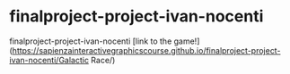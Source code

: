 # finalproject-project-ivan-nocenti
finalproject-project-ivan-nocenti 
 [link to the game!](https://sapienzainteractivegraphicscourse.github.io/finalproject-project-ivan-nocenti/Galactic Race/)
